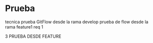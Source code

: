 # Prueba
tecnica
prueba GitFlow desde la rama develop
prueba de flow desde la rama feature1 req 1

3 PRUEBA DESDE FEATURE
